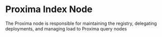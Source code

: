# Proxima Index Node

The Proxima node is responsible for maintaining the registry, delegating deployments, and managing load to Proxima query nodes
